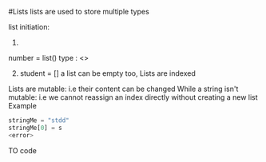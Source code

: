 #Lists
lists are used to store multiple types

list initiation:

1.
number = list()
type <number> : <<class list>>

2. student = []
a list can be empty too,
Lists are indexed
   
Lists are mutable: i.e their content can be changed 
While a string isn't mutable: i.e we cannot reassign an
index directly without creating a new list  
Example  
```python
stringMe = "stdd"
stringMe[0] = s
<error>
```
TO code
